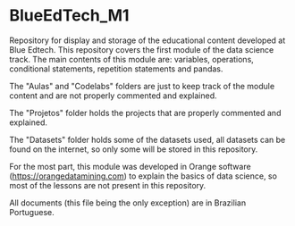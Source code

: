 # BlueEdTech_M1

Repository for display and storage of the educational content developed at Blue Edtech. This repository covers the first module of the data science track. The main contents of this module are: variables, operations, conditional statements, repetition statements and pandas. 

The "Aulas" and "Codelabs" folders are just to keep track of the module content and are not properly commented and explained.

The "Projetos" folder holds the projects that are properly commented and explained.

The "Datasets" folder holds some of the datasets used, all datasets can be found on the internet, so only some will be stored in this repository.

For the most part, this module was developed in Orange software (https://orangedatamining.com) to explain the basics of data science, so most of the lessons are not present in this repository.

All documents (this file being the only exception) are in Brazilian Portuguese.
